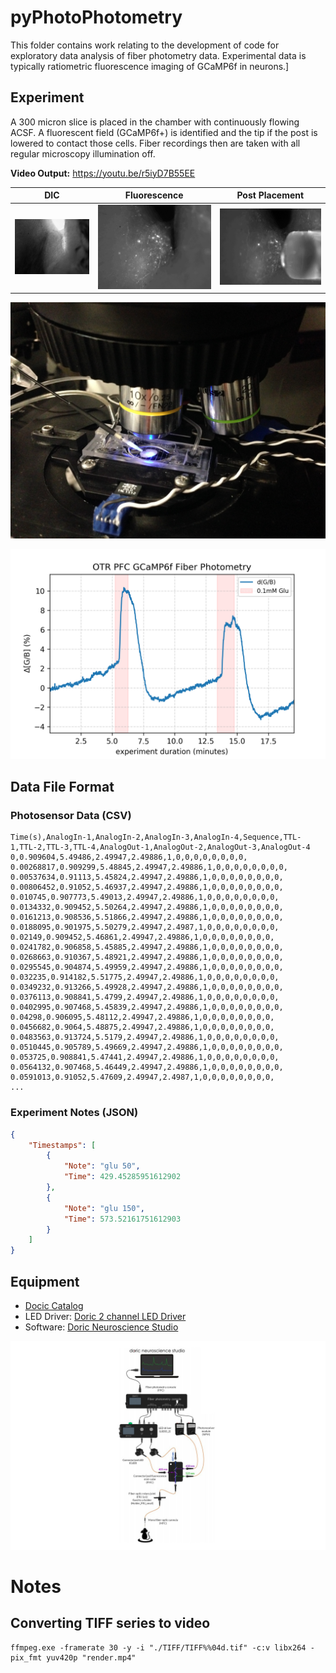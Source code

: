 # pyPhotoPhotometry
This folder contains work relating to the development of code for exploratory data analysis of fiber photometry data. Experimental data is typically ratiometric fluorescence imaging of GCaMP6f in neurons.]

## Experiment
A 300 micron slice is placed in the chamber with continuously flowing ACSF. A fluorescent field (GCaMP6f+) is identified and the tip if the post is lowered to contact those cells. Fiber recordings then are taken with all regular microscopy illumination off.

**Video Output:** https://youtu.be/r5iyD7B55EE

DIC | Fluorescence | Post Placement
---|---|---
![](doc/placement/a.jpg)|![](doc/placement/b.jpg)|![](doc/placement/c.jpg)

![](doc/placement/stage.jpg)

![](data/slice2.csv_graph.png)

## Data File Format

### Photosensor Data (CSV)
```
Time(s),AnalogIn-1,AnalogIn-2,AnalogIn-3,AnalogIn-4,Sequence,TTL-1,TTL-2,TTL-3,TTL-4,AnalogOut-1,AnalogOut-2,AnalogOut-3,AnalogOut-4
0,0.909604,5.49486,2.49947,2.49886,1,0,0,0,0,0,0,0,0,
0.00268817,0.909299,5.48845,2.49947,2.49886,1,0,0,0,0,0,0,0,0,
0.00537634,0.91113,5.45824,2.49947,2.49886,1,0,0,0,0,0,0,0,0,
0.00806452,0.91052,5.46937,2.49947,2.49886,1,0,0,0,0,0,0,0,0,
0.010745,0.907773,5.49013,2.49947,2.49886,1,0,0,0,0,0,0,0,0,
0.0134332,0.909452,5.50264,2.49947,2.49886,1,0,0,0,0,0,0,0,0,
0.0161213,0.908536,5.51866,2.49947,2.49886,1,0,0,0,0,0,0,0,0,
0.0188095,0.901975,5.50279,2.49947,2.4987,1,0,0,0,0,0,0,0,0,
0.02149,0.909452,5.46861,2.49947,2.49886,1,0,0,0,0,0,0,0,0,
0.0241782,0.906858,5.45885,2.49947,2.49886,1,0,0,0,0,0,0,0,0,
0.0268663,0.910367,5.48921,2.49947,2.49886,1,0,0,0,0,0,0,0,0,
0.0295545,0.904874,5.49959,2.49947,2.49886,1,0,0,0,0,0,0,0,0,
0.032235,0.914182,5.51775,2.49947,2.49886,1,0,0,0,0,0,0,0,0,
0.0349232,0.913266,5.49928,2.49947,2.49886,1,0,0,0,0,0,0,0,0,
0.0376113,0.908841,5.4799,2.49947,2.49886,1,0,0,0,0,0,0,0,0,
0.0402995,0.907468,5.45839,2.49947,2.49886,1,0,0,0,0,0,0,0,0,
0.04298,0.906095,5.48112,2.49947,2.49886,1,0,0,0,0,0,0,0,0,
0.0456682,0.9064,5.48875,2.49947,2.49886,1,0,0,0,0,0,0,0,0,
0.0483563,0.913724,5.5179,2.49947,2.49886,1,0,0,0,0,0,0,0,0,
0.0510445,0.905789,5.49669,2.49947,2.49886,1,0,0,0,0,0,0,0,0,
0.053725,0.908841,5.47441,2.49947,2.49886,1,0,0,0,0,0,0,0,0,
0.0564132,0.907468,5.46449,2.49947,2.49886,1,0,0,0,0,0,0,0,0,
0.0591013,0.91052,5.47609,2.49947,2.4987,1,0,0,0,0,0,0,0,0,
...
```

### Experiment Notes (JSON)
```json
{
    "Timestamps": [
        {
            "Note": "glu 50",
            "Time": 429.45285951612902
        },
        {
            "Note": "glu 150",
            "Time": 573.52161751612903
        }
    ]
}

```

## Equipment
* [Docic Catalog](http://www.doriclenses.com/downloads/Product_catalog_RELEASE_WEB.pdf)
* LED Driver: [Doric 2 channel LED Driver](http://doriclenses.com/life-sciences/led-drivers/782-led-drivers.html)
* Software: [Doric Neuroscience Studio](http://doriclenses.com/life-sciences/software/955-doric-neuroscience-studio.html)

![](doc/doric2.jpg)

# Notes
## Converting TIFF series to video
```
ffmpeg.exe -framerate 30 -y -i "./TIFF/TIFF%%04d.tif" -c:v libx264 -pix_fmt yuv420p "render.mp4"
```
